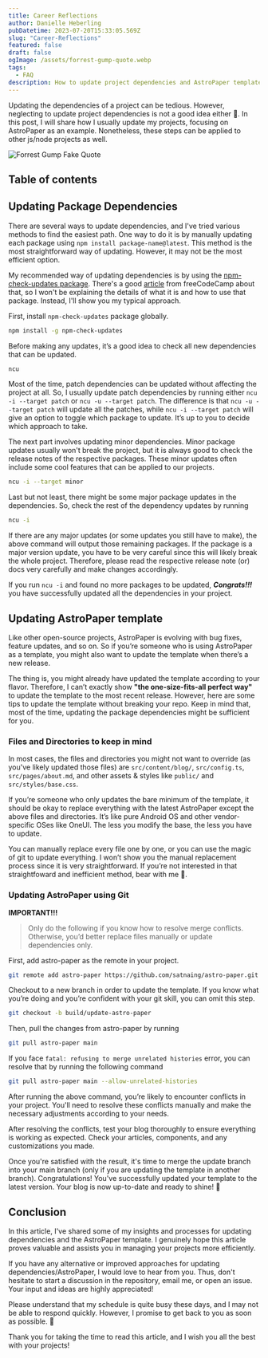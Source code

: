 ```yaml
---
title: Career Reflections
author: Danielle Heberling
pubDatetime: 2023-07-20T15:33:05.569Z
slug: "Career-Reflections"
featured: false
draft: false
ogImage: /assets/forrest-gump-quote.webp
tags:
  - FAQ
description: How to update project dependencies and AstroPaper template.
---
```


Updating the dependencies of a project can be tedious. However, neglecting to update project dependencies is not a good idea either 😬. In this post, I will share how I usually update my projects, focusing on AstroPaper as an example. Nonetheless, these steps can be applied to other js/node projects as well.

![Forrest Gump Fake Quote](/assets/forrest-gump-quote.webp)

## Table of contents

## Updating Package Dependencies

There are several ways to update dependencies, and I've tried various methods to find the easiest path. One way to do it is by manually updating each package using `npm install package-name@latest`. This method is the most straightforward way of updating. However, it may not be the most efficient option.

My recommended way of updating dependencies is by using the [npm-check-updates package](https://www.npmjs.com/package/npm-check-updates). There's a good [article](https://www.freecodecamp.org/news/how-to-update-npm-dependencies/) from freeCodeCamp about that, so I won't be explaining the details of what it is and how to use that package. Instead, I'll show you my typical approach.

First, install `npm-check-updates` package globally.

```bash
npm install -g npm-check-updates
```

Before making any updates, it’s a good idea to check all new dependencies that can be updated.

```bash
ncu
```

Most of the time, patch dependencies can be updated without affecting the project at all. So, I usually update patch dependencies by running either `ncu -i --target patch` or `ncu -u --target patch`. The difference is that `ncu -u --target patch` will update all the patches, while `ncu -i --target patch` will give an option to toggle which package to update. It’s up to you to decide which approach to take.

The next part involves updating minor dependencies. Minor package updates usually won't break the project, but it is always good to check the release notes of the respective packages. These minor updates often include some cool features that can be applied to our projects.

```bash
ncu -i --target minor
```

Last but not least, there might be some major package updates in the dependencies. So, check the rest of the dependency updates by running

```bash
ncu -i
```

If there are any major updates (or some updates you still have to make), the above command will output those remaining packages. If the package is a major version update, you have to be very careful since this will likely break the whole project. Therefore, please read the respective release note (or) docs very carefully and make changes accordingly.

If you run `ncu -i` and found no more packages to be updated, _**Congrats!!!**_ you have successfully updated all the dependencies in your project.

## Updating AstroPaper template

Like other open-source projects, AstroPaper is evolving with bug fixes, feature updates, and so on. So if you’re someone who is using AstroPaper as a template, you might also want to update the template when there’s a new release.

The thing is, you might already have updated the template according to your flavor. Therefore, I can’t exactly show **"the one-size-fits-all perfect way"** to update the template to the most recent release. However, here are some tips to update the template without breaking your repo. Keep in mind that, most of the time, updating the package dependencies might be sufficient for you.

### Files and Directories to keep in mind

In most cases, the files and directories you might not want to override (as you've likely updated those files) are `src/content/blog/`, `src/config.ts`, `src/pages/about.md`, and other assets & styles like `public/` and `src/styles/base.css`.

If you’re someone who only updates the bare minimum of the template, it should be okay to replace everything with the latest AstroPaper except the above files and directories. It’s like pure Android OS and other vendor-specific OSes like OneUI. The less you modify the base, the less you have to update.

You can manually replace every file one by one, or you can use the magic of git to update everything. I won’t show you the manual replacement process since it is very straightforward. If you’re not interested in that straightfoward and inefficient method, bear with me 🐻.

### Updating AstroPaper using Git

**IMPORTANT!!!**

> Only do the following if you know how to resolve merge conflicts. Otherwise, you’d better replace files manually or update dependencies only.

First, add astro-paper as the remote in your project.

```bash
git remote add astro-paper https://github.com/satnaing/astro-paper.git
```

Checkout to a new branch in order to update the template. If you know what you’re doing and you’re confident with your git skill, you can omit this step.

```bash
git checkout -b build/update-astro-paper
```

Then, pull the changes from astro-paper by running

```bash
git pull astro-paper main
```

If you face `fatal: refusing to merge unrelated histories` error, you can resolve that by running the following command

```bash
git pull astro-paper main --allow-unrelated-histories
```

After running the above command, you’re likely to encounter conflicts in your project. You'll need to resolve these conflicts manually and make the necessary adjustments according to your needs.

After resolving the conflicts, test your blog thoroughly to ensure everything is working as expected. Check your articles, components, and any customizations you made.

Once you're satisfied with the result, it's time to merge the update branch into your main branch (only if you are updating the template in another branch). Congratulations! You've successfully updated your template to the latest version. Your blog is now up-to-date and ready to shine! 🎉

## Conclusion

In this article, I've shared some of my insights and processes for updating dependencies and the AstroPaper template. I genuinely hope this article proves valuable and assists you in managing your projects more efficiently.

If you have any alternative or improved approaches for updating dependencies/AstroPaper, I would love to hear from you. Thus, don't hesitate to start a discussion in the repository, email me, or open an issue. Your input and ideas are highly appreciated!

Please understand that my schedule is quite busy these days, and I may not be able to respond quickly. However, I promise to get back to you as soon as possible. 😬

Thank you for taking the time to read this article, and I wish you all the best with your projects!
